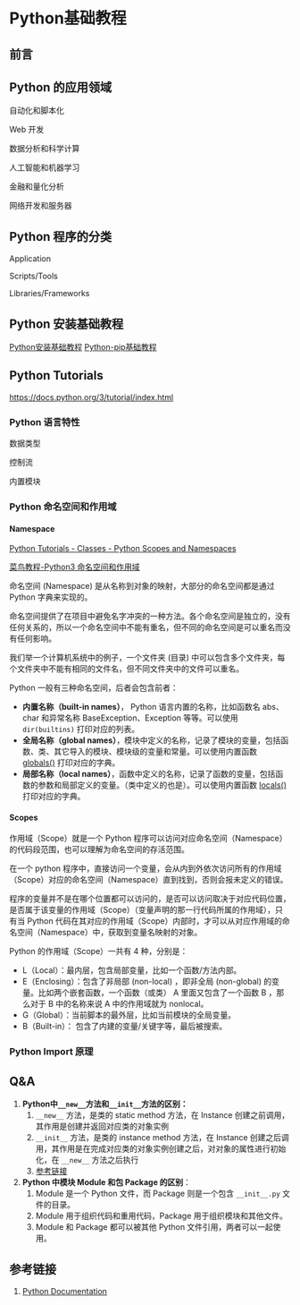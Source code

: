 # Python基础教程

## 前言

## Python 的应用领域

自动化和脚本化

Web 开发

数据分析和科学计算

人工智能和机器学习

金融和量化分析

网络开发和服务器

## Python 程序的分类

Application

Scripts/Tools

Libraries/Frameworks

## Python 安装基础教程

[Python安装基础教程](work/programming/Python/Operation/Python安装基础教程.md)
[Python-pip基础教程](work/programming/Python/CLI/Python-pip基础教程.md)


## Python Tutorials

https://docs.python.org/3/tutorial/index.html

### Python 语言特性

数据类型

控制流

内置模块

### Python 命名空间和作用域


#### Namespace

[Python Tutorials - Classes - Python Scopes and Namespaces](https://docs.python.org/3/tutorial/classes.html#python-scopes-and-namespaces)

[菜鸟教程-Python3 命名空间和作用域](https://www.runoob.com/python3/python3-namespace-scope.html)


命名空间 (Namespace) 是从名称到对象的映射，大部分的命名空间都是通过 Python 字典来实现的。

命名空间提供了在项目中避免名字冲突的一种方法。各个命名空间是独立的，没有任何关系的，所以一个命名空间中不能有重名，但不同的命名空间是可以重名而没有任何影响。

我们举一个计算机系统中的例子，一个文件夹 (目录) 中可以包含多个文件夹，每个文件夹中不能有相同的文件名，但不同文件夹中的文件可以重名。


Python 一般有三种命名空间，后者会包含前者：
- **内置名称（built-in names）**， Python 语言内置的名称，比如函数名 abs、char 和异常名称 BaseException、Exception 等等。可以使用 `dir(builtins)` 打印对应的列表。
- **全局名称（global names）**，模块中定义的名称，记录了模块的变量，包括函数、类、其它导入的模块、模块级的变量和常量。可以使用内置函数 [globals()](https://docs.python.org/3/library/functions.html?highlight=globals#globals) 打印对应的字典。
- **局部名称（local names）**，函数中定义的名称，记录了函数的变量，包括函数的参数和局部定义的变量。（类中定义的也是）。可以使用内置函数 [locals()](https://docs.python.org/3/library/functions.html?highlight=globals#locals) 打印对应的字典。

#### Scopes

作用域（Scope）就是一个 Python 程序可以访问对应命名空间（Namespace）的代码段范围，也可以理解为命名空间的存活范围。

在一个 python 程序中，直接访问一个变量，会从内到外依次访问所有的作用域（Scope）对应的命名空间（Namespace）直到找到，否则会报未定义的错误。

程序的变量并不是在哪个位置都可以访问的，是否可以访问取决于对应代码位置，是否属于该变量的作用域（Scope）（变量声明的那一行代码所属的作用域），只有当 Python 代码在其对应的作用域（Scope）内部时，才可以从对应作用域的命名空间（Namespace）中，获取到变量名映射的对象。


Python 的作用域（Scope）一共有 4 种，分别是：
- L（Local）：最内层，包含局部变量，比如一个函数/方法内部。
- E（Enclosing）：包含了非局部 (non-local) ，即非全局 (non-global) 的变量。比如两个嵌套函数，一个函数（或类） A 里面又包含了一个函数 B ，那么对于 B 中的名称来说 A 中的作用域就为 nonlocal。
- G（Global）：当前脚本的最外层，比如当前模块的全局变量。
- B（Built-in）： 包含了内建的变量/关键字等，最后被搜索。

### Python Import 原理



## Q&A

1. **Python中`__new__`方法和`__init__`方法的区别：**
	1. `__new__` 方法，是类的 static method 方法，在 Instance 创建之前调用，其作用是创建并返回对应类的对象实例
	2. `__init__` 方法，是类的 instance method 方法，在 Instance 创建之后调用，其作用是在完成对应类的对象实例创建之后，对对象的属性进行初始化，在 `__new__` 方法之后执行
	3. [参考链接](https://www.cnblogs.com/shenxiaolin/p/9307496.html)
2. **Python 中模块 Module 和包 Package 的区别**：
	1. Module 是一个 Python 文件，而 Package 则是一个包含 `__init__.py` 文件的目录。
	2. Module 用于组织代码和重用代码，Package 用于组织模块和其他文件。
	3. Module 和 Package 都可以被其他 Python 文件引用，两者可以一起使用。



## 参考链接
1. [Python Documentation](https://docs.python.org/3/index.html)